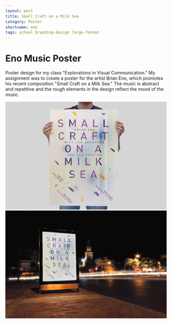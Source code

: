```yaml
---
layout: post
title: Small Craft on a Milk Sea
category: Poster
shortname: eno
tags: school branding-design large-format
---
```


# Eno Music Poster

Poster design for my class "Explorations in Visual Communication." My assignment was to create a poster for the artist Brian Eno, which promotes his recent composition "Small Craft on a Milk Sea." The music is abstract and repetitive and the rough elements in the design reflect the mood of the music.

![Small Craft on a Milk Sea](/assets/img/portfolio/eno/eno_1.jpg)
![Small Craft on a Milk Sea](/assets/img/portfolio/eno/eno_2.jpg)

